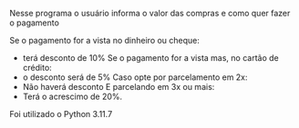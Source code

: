 Nesse programa o usuário informa o valor das compras e como quer fazer o pagamento

Se o pagamento for a vista no dinheiro ou cheque:
  - terá desconto de 10%
Se o pagamento for a vista mas, no cartão de crédito:
  - o desconto será de 5%
Caso opte por parcelamento em 2x:
  - Não haverá desconto
E parcelando em 3x ou mais:
  - Terá o acrescimo de 20%.

Foi utilizado o Python 3.11.7
